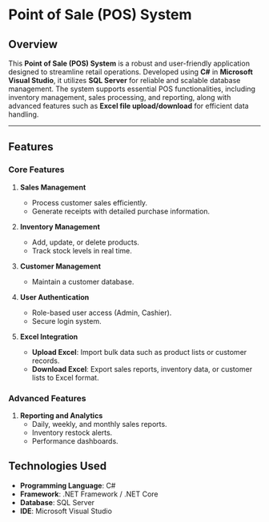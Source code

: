 # Point of Sale (POS) System

## Overview  
This **Point of Sale (POS) System** is a robust and user-friendly application designed to streamline retail operations. Developed using **C#** in **Microsoft Visual Studio**, it utilizes **SQL Server** for reliable and scalable database management. The system supports essential POS functionalities, including inventory management, sales processing, and reporting, along with advanced features such as **Excel file upload/download** for efficient data handling.

---

## Features  

### Core Features  
1. **Sales Management**  
   - Process customer sales efficiently.  
   - Generate receipts with detailed purchase information.  
   
2. **Inventory Management**  
   - Add, update, or delete products.  
   - Track stock levels in real time.  

3. **Customer Management**  
   - Maintain a customer database. 

4. **User Authentication**  
   - Role-based user access (Admin, Cashier).  
   - Secure login system.  

5. **Excel Integration**  
   - **Upload Excel**: Import bulk data such as product lists or customer records.  
   - **Download Excel**: Export sales reports, inventory data, or customer lists to Excel format. 

### Advanced Features  
1. **Reporting and Analytics**  
   - Daily, weekly, and monthly sales reports.  
   - Inventory restock alerts.  
   - Performance dashboards.

## Technologies Used  
- **Programming Language**: C#  
- **Framework**: .NET Framework / .NET Core  
- **Database**: SQL Server  
- **IDE**: Microsoft Visual Studio


